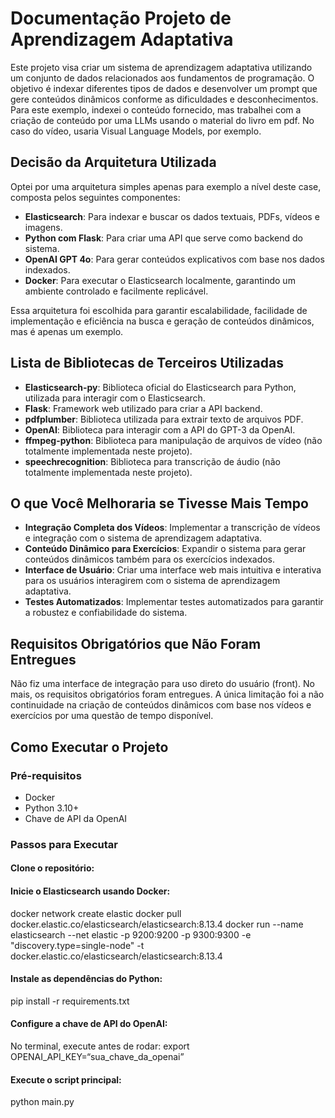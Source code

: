 # Documentação Projeto de Aprendizagem Adaptativa

Este projeto visa criar um sistema de aprendizagem adaptativa utilizando um conjunto de dados relacionados aos fundamentos de programação. O objetivo é indexar diferentes tipos de dados e desenvolver um prompt que gere conteúdos dinâmicos conforme as dificuldades e desconhecimentos. Para este exemplo, indexei o conteúdo fornecido, mas trabalhei com a criação de conteúdo por uma LLMs usando o material do livro em pdf. No caso do vídeo, usaria Visual Language Models, por exemplo.

## Decisão da Arquitetura Utilizada

Optei por uma arquitetura simples apenas para exemplo a nível deste case, composta pelos seguintes componentes:

- **Elasticsearch**: Para indexar e buscar os dados textuais, PDFs, vídeos e imagens.
- **Python com Flask**: Para criar uma API que serve como backend do sistema.
- **OpenAI GPT 4o**: Para gerar conteúdos explicativos com base nos dados indexados.
- **Docker**: Para executar o Elasticsearch localmente, garantindo um ambiente controlado e facilmente replicável.

Essa arquitetura foi escolhida para garantir escalabilidade, facilidade de implementação e eficiência na busca e geração de conteúdos dinâmicos, mas é apenas um exemplo.

## Lista de Bibliotecas de Terceiros Utilizadas

- **Elasticsearch-py**: Biblioteca oficial do Elasticsearch para Python, utilizada para interagir com o Elasticsearch.
- **Flask**: Framework web utilizado para criar a API backend.
- **pdfplumber**: Biblioteca utilizada para extrair texto de arquivos PDF.
- **OpenAI**: Biblioteca para interagir com a API do GPT-3 da OpenAI.
- **ffmpeg-python**: Biblioteca para manipulação de arquivos de vídeo (não totalmente implementada neste projeto).
- **speechrecognition**: Biblioteca para transcrição de áudio (não totalmente implementada neste projeto).

## O que Você Melhoraria se Tivesse Mais Tempo

- **Integração Completa dos Vídeos**: Implementar a transcrição de vídeos e integração com o sistema de aprendizagem adaptativa.
- **Conteúdo Dinâmico para Exercícios**: Expandir o sistema para gerar conteúdos dinâmicos também para os exercícios indexados.
- **Interface de Usuário**: Criar uma interface web mais intuitiva e interativa para os usuários interagirem com o sistema de aprendizagem adaptativa.
- **Testes Automatizados**: Implementar testes automatizados para garantir a robustez e confiabilidade do sistema.

## Requisitos Obrigatórios que Não Foram Entregues

Não fiz uma interface de integração para uso direto do usuário (front). No mais, os requisitos obrigatórios foram entregues. A única limitação foi a não continuidade na criação de conteúdos dinâmicos com base nos vídeos e exercícios por uma questão de tempo disponível.

## Como Executar o Projeto

### Pré-requisitos

- Docker
- Python 3.10+
- Chave de API da OpenAI

### Passos para Executar
#### Clone o repositório:
#### Inicie o Elasticsearch usando Docker:
docker network create elastic
docker pull docker.elastic.co/elasticsearch/elasticsearch:8.13.4
docker run --name elasticsearch --net elastic -p 9200:9200 -p 9300:9300 -e "discovery.type=single-node" -t docker.elastic.co/elasticsearch/elasticsearch:8.13.4
#### Instale as dependências do Python:
pip install -r requirements.txt
#### Configure a chave de API do OpenAI:
No terminal, execute antes de rodar: export OPENAI_API_KEY=“sua_chave_da_openai” 
#### Execute o script principal:
python main.py




